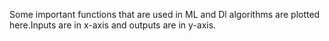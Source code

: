 Some important functions that are used in ML and Dl algorithms are plotted here.Inputs are in x-axis and outputs are in y-axis.

